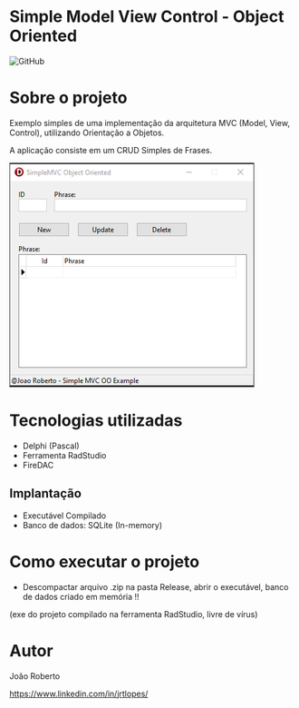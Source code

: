 # Simple Model View Control - Object Oriented 
![GitHub](https://img.shields.io/github/license/jrdevlopes/SimpleMVC_OO)

# Sobre o projeto

Exemplo simples de uma implementação da arquitetura MVC (Model, View, Control), utilizando Orientação a Objetos.

A aplicação consiste em um CRUD Simples de Frases.

![Main Screen](https://github.com/jrdevlopes/SimpleMVC_OO/blob/main/Assets/main_screen.png)

# Tecnologias utilizadas
- Delphi (Pascal)
- Ferramenta RadStudio
- FireDAC

## Implantação
- Executável Compilado
- Banco de dados: SQLite (In-memory)

# Como executar o projeto
- Descompactar arquivo .zip na pasta Release, abrir o executável, banco de dados criado em memória !!

(exe do projeto compilado na ferramenta RadStudio, livre de vírus)

# Autor
João Roberto

https://www.linkedin.com/in/jrtlopes/
